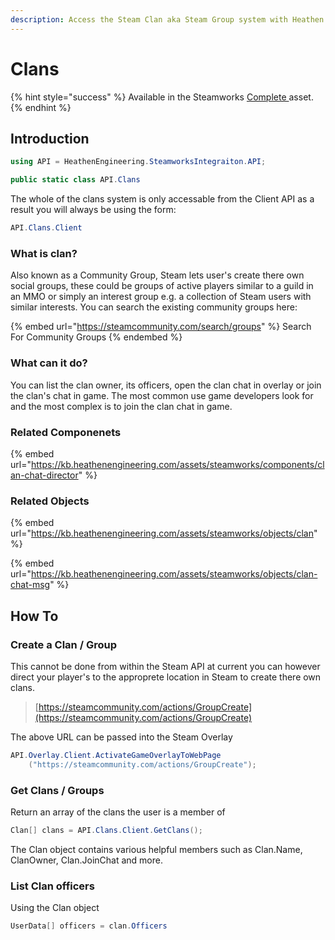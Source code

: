 ```yaml
---
description: Access the Steam Clan aka Steam Group system with Heathen's Steam API
---
```


# Clans

{% hint style="success" %}
Available in the Steamworks [Complete ](https://assetstore.unity.com/packages/tools/utilities/ux-v2-complete-201905)asset.
{% endhint %}

## Introduction

```csharp
using API = HeathenEngineering.SteamworksIntegraiton.API;
```

```csharp
public static class API.Clans
```

The whole of the clans system is only accessable from the Client API as a result you will always be using the form:

```csharp
API.Clans.Client
```

### What is clan?

Also known as a Community Group, Steam lets user's create there own social groups, these could be groups of active players similar to a guild in an MMO or simply an interest group e.g. a collection of Steam users with similar interests. You can search the existing community groups here:

{% embed url="https://steamcommunity.com/search/groups" %}
Search For Community Groups
{% endembed %}

### What can it do?

You can list the clan owner, its officers, open the clan chat in overlay or join the clan's chat in game. The most common use game developers look for and the most complex is to join the clan chat in game.

### Related Componenets

{% embed url="https://kb.heathenengineering.com/assets/steamworks/components/clan-chat-director" %}

### Related Objects

{% embed url="https://kb.heathenengineering.com/assets/steamworks/objects/clan" %}

{% embed url="https://kb.heathenengineering.com/assets/steamworks/objects/clan-chat-msg" %}

## How To

### Create a Clan / Group

This cannot be done from within the Steam API at current you can however direct your player's to the approprete location in Steam to create there own clans.

> [https://steamcommunity.com/actions/GroupCreate](https://steamcommunity.com/actions/GroupCreate)

The above URL can be passed into the Steam Overlay

```csharp
API.Overlay.Client.ActivateGameOverlayToWebPage
    ("https://steamcommunity.com/actions/GroupCreate");
```

### Get Clans / Groups

Return an array of the clans the user is a member of

```csharp
Clan[] clans = API.Clans.Client.GetClans();
```

The Clan object contains various helpful members such as Clan.Name, ClanOwner, Clan.JoinChat and more.

### List Clan officers

Using the Clan object

```csharp
UserData[] officers = clan.Officers
```

